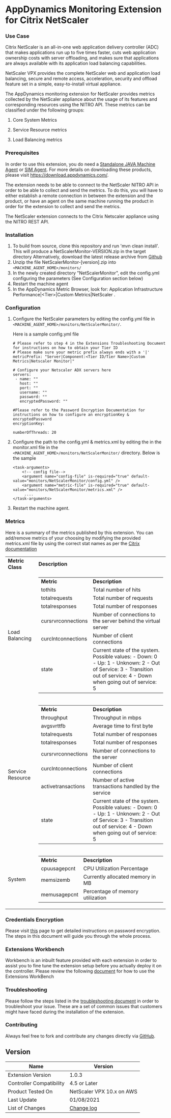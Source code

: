 # AppDynamics Monitoring Extension for Citrix NetScaler

### Use Case
Citrix NetScaler is an all-in-one web application delivery controller (ADC) that makes applications run up to five times 
faster, cuts web application ownership costs with server offloading, and makes sure that applications are always available 
with its application load balancing capabilities. 

NetScaler VPX provides the complete NetScaler web and application load balancing, secure and remote access, acceleration, 
security and offload feature set in a simple, easy-to-install virtual appliance. 

The AppDynamics monitoring extension for NetScaler provides metrics collected by the NetScaler appliance about the usage of its features and corresponding 
resources using the NITRO API. These metrics can be classified under the following groups: 

1. Core System Metrics 

2. Service Resource metrics 

3. Load Balancing metrics

### Prerequisites 

In order to use this extension, you do need a [Standalone JAVA Machine Agent](https://docs.appdynamics.com/display/PRO44/Java+Agent) or [SIM Agent](https://docs.appdynamics.com/display/PRO44/Server+Visibility). 
For more details on downloading these products, please visit https://download.appdynamics.com/.

The extension needs to be able to connect to the NetScaler NITRO API in order to be able to collect and send the metrics. 
To do this, you will have to either establish a remote connection in between the extension and the product, or have an agent on the same machine running the product in order for the extension to collect and send the metrics.

The NetScaler extension connects to the Citrix Netscaler appliance using the NITRO REST API. 


### Installation 
1. To build from source, clone this repository and run 'mvn clean install'. This will produce a NetScalerMonitor-VERSION.zip in the target directory
Alternatively, download the latest release archive from [Github](https://github.com/Appdynamics/netscaler-monitoring-extension/releases)
2. Unzip the file NetScalerMonitor-[version].zip into `<MACHINE_AGENT_HOME>/monitors/`
3. In the newly created directory "NetScalerMonitor", edit the config.yml configuring the parameters (See Configuration section below)
4. Restart the machine agent
5. In the AppDynamics Metric Browser, look for: Application Infrastructure Performance|\<Tier\>|Custom Metrics|NetScaler  .

### Configuration 
1. Configure the NetScaler parameters by editing the config.yml file in `<MACHINE_AGENT_HOME>/monitors/NetScalerMonitor/`. 

   Here is a sample config.yml file
    ```    
    # Please refer to step 4 in the Extensions Troubleshooting Document for instructions on how to obtain your Tier ID
    # Please make sure your metric prefix always ends with a '|'
    metricPrefix: "Server|Component:<Tier ID/Tier Name>|Custom Metrics|Netscaler Monitor|"
    
    # Configure your Netscaler ADX servers here
    servers:
     - name: ""
       host: ""
       port: ""
       username: ""
       password: ""
       encryptedPassword: ""
    
    #Please refer to the Password Encryption Documentation for instructions on how to configure an encryptionKey & encryptedPassword
    encryptionKey:
    
    numberOfThreads: 20
    
3. Configure the path to the config.yml & metrics.xml by editing the <task-arguments> in the monitor.xml file in the `<MACHINE_AGENT_HOME>/monitors/NetScalerMonitor/` directory. Below is the sample

     ```
     <task-arguments>
         <!-- config file-->
         <argument name="config-file" is-required="true" default-value="monitors/NetScalerMonitor/config.yml" />
         <argument name="metric-file" is-required="true" default-value="monitors/NetScalerMonitor/metrics.xml" />
          ....
     </task-arguments>
      ```
4. Restart the machine agent. 

### Metrics 
Here is a summary of the metrics published by this extension. You can add/remove metrics of your choosing by modifying the provided metrics.xml file by 
using the correct stat names as per the [Citrix documentation](https://developer-docs.citrix.com/projects/netscaler-nitro-api/en/11.1/statistics/statistics/)

<table>
<tr><td><strong>Metric Class</strong></td><td><strong>Description</strong></td>

<tr>
<td>Load Balancing</td>
<td>

<table>
    <tr><td><strong>Metric</strong></td><td><strong>Description</strong></td>
    <tr><td>tothits</td><td>Total number of hits</td></tr>
    <tr><td>totalrequests</td><td>Total number of requests</td></tr>
    <tr><td>totalresponses</td><td>Total number of responses</td></tr>
    <tr><td>cursrvrconnections</td><td>Number of connections to the server behind the virtual server</td></tr>
    <tr><td>curclntconnections</td><td>Number of client connections</td></tr>
    <tr><td>state</td><td>Current state of the system. Possible values: 
    - Down: 0
    - Up: 1
    - Unknown: 2 
    - Out of Service: 3
    - Transition out of service: 4
    - Down when going out of service: 5 </td></tr>
</table>
  
</td>
</tr>

<tr>
<td>Service Resource</td>
<td>

<table>
    <tr><td><strong>Metric</strong></td><td><strong>Description</strong></td>
    <tr><td>throughput</td><td>Throughput in mbps</td></tr>
    <tr><td>avgsvrttfb</td><td>Average time to first byte</td></tr>
    <tr><td>totalrequests</td><td>Total number of responses</td></tr>
    <tr><td>totalresponses</td><td>Total number of responses</td></tr>
    <tr><td>cursrvrconnections</td><td>Number of connections to the server</td></tr>
    <tr><td>curclntconnections</td><td>Number of client connections</td></tr>
    <tr><td>activetransactions</td><td>Number of active transactions handled by the service</td></tr>
    <tr><td>state</td><td>Current state of the system. Possible values: 
    - Down: 0
    - Up: 1
    - Unknown: 2 
    - Out of Service: 3
    - Transition out of service: 4
    - Down when going out of service: 5 </td></tr>
</table>
  
</td>
</tr>

<tr>
<td>System</td>
<td>

<table>
    <tr><td><strong>Metric</strong></td><td><strong>Description</strong></td>
    <tr><td>cpuusagepcnt</td><td>CPU Utilization Percentage</td></tr>
    <tr><td>memsizemb</td><td>Currently allocated memory in MB</td></tr>
    <tr><td>memusagepcnt</td><td>Percentage of memory utilization</td></tr>
</table>
  
</td>
</tr>

</table>

### Credentials Encryption
Please visit [this](https://community.appdynamics.com/t5/Knowledge-Base/How-to-use-Password-Encryption-with-Extensions/ta-p/29397) page to get detailed instructions on password encryption. The steps in this document will guide you through the whole process.

### Extensions Workbench
Workbench is an inbuilt feature provided with each extension in order to assist you to fine tune the extension setup before you actually deploy it on the controller. Please review the following [document](https://community.appdynamics.com/t5/Knowledge-Base/How-to-use-the-Extensions-WorkBench/ta-p/30130) for how to use the Extensions WorkBench

### Troubleshooting
Please follow the steps listed in the [troubleshooting document](https://community.appdynamics.com/t5/Knowledge-Base/How-to-troubleshoot-missing-custom-metrics-or-extensions-metrics/ta-p/28695) in order to troubleshoot your issue. These are a set of common issues that customers might have faced during the installation of the extension.

### Contributing
Always feel free to fork and contribute any changes directly via [GitHub](https://github.com/Appdynamics/netscaler-monitoring-extension).

## Version
|          Name            |  Version   |
|--------------------------|------------|
|Extension Version         |1.0.3       |
|Controller Compatibility  |4.5 or Later|
|Product Tested On         |NetScaler VPX 10.x on AWS|
|Last Update               |01/08/2021 |
|List of Changes           |[Change log](https://github.com/Appdynamics/netscaler-monitoring-extension/blob/netscaler-monitoring-extension-1.0.0/changelog.md) |
